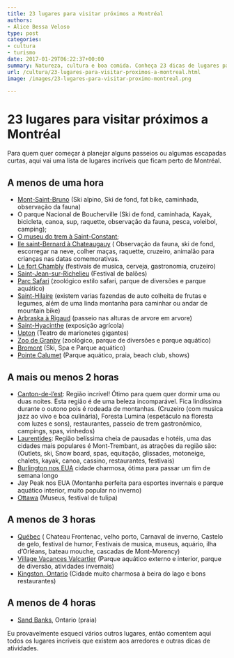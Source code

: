 ```yaml
---
title: 23 lugares para visitar próximos a Montréal
authors:
- Alice Bessa Veloso
type: post
categories:
- cultura
- turismo
date: 2017-01-29T06:22:37+00:00
summary: Natureza, cultura e boa comida. Conheça 23 dicas de lugares para visitar próximo a Montréal durante diferentes épocas do ano
url: /cultura/23-lugares-para-visitar-proximos-a-montreal.html
image: /images/23-lugares-para-visitar-proximo-montreal.png

---
```

# 23 lugares para visitar próximos a Montréal

Para quem quer começar à planejar alguns passeios ou algumas escapadas curtas, aqui vai uma lista de lugares incríveis que ficam perto de Montréal.

## A menos de uma hora

  * <a href="http://www.skisaintbruno.ca/" target="_blank">Mont-Saint-Bruno</a> (Ski alpino, Ski de fond, fat bike, caminhada, observação da fauna)
  * <span class="text_exposed_show">O parque Nacional de Boucherville (Ski de fond, caminhada, Kayak, bicicleta, canoa, sup, raquette, observação da fauna, pesca, voleibol, camping);<br /> </span>
  * <span class="text_exposed_show"><a href="http://www.exporail.org/" target="_blank">O museu do trem à Saint-Constant</a>;<br /> </span>
  * <span class="text_exposed_show"><a href="http://www.ilesaintbernard.com/" target="_blank">Ile saint-Bernard à Chateaugauy</a> ( Observação da fauna, ski de fond, escorregar na neve, colher maças, raquette, cruzeiro, animalão para crianças nas datas comemorativas.<br /> </span>
  * <span class="text_exposed_show"><a href="http://www.pc.gc.ca/eng/lhn-nhs/qc/fortchambly/index.aspx" target="_blank">Le fort Chambly</a> (festivais de musica, cerveja, gastronomia, cruzeiro)<br /> </span>
  * <span class="text_exposed_show"><a href="http://www.ville.saint-jean-sur-richelieu.qc.ca/" target="_blank">Saint-Jean-sur-Richelieu</a> (Festival de balões)<br /> </span>
  * <span class="text_exposed_show"><a href="https://www.parcsafari.com" target="_blank">Parc Safari</a> (zoológico estilo safari, parque de diversões e parque aquático)<br /> </span>
  * <span class="text_exposed_show"><a href="http://www.ville.mont-saint-hilaire.qc.ca/" target="_blank">Saint-Hilaire</a> (existem varias fazendas de auto colheita de frutas e legumes, além de uma linda montanha para caminhar ou andar de mountain bike)<br /> </span>
  * <span class="text_exposed_show"><a href="http://arbraska.com/en/rigaud/" target="_blank">Arbraska à Rigaud</a> (passeio nas alturas de arvore em arvore)<br /> </span>
  * <span class="text_exposed_show"><a href="http://www.st-hyacinthe.qc.ca/" target="_blank">Saint-Hyacinthe</a> (exposição agrícola)<br /> </span>
  * <span class="text_exposed_show"><a href="http://damedecoeur.com/" target="_blank">Upton</a> (Teatro de marionetes gigantes)<br /> </span>
  * <span class="text_exposed_show"><a href="https://zoodegranby.com" target="_blank">Zoo de Granby</a> (zoológico, parque de diversões e parque aquático)</span>
  * <span class="text_exposed_show"><a href="https://skibromont.com/" target="_blank">Bromont</a> (Ski, Spa e Parque aquático)<br /> </span>
  * <span class="text_exposed_show"><a href="http://superaquaclub.com/" target="_blank">Pointe Calumet</a> (Parque aquático, praia, beach club, shows)</span>

<div class="text_exposed_show">
  <h2>
    A mais ou menos 2 horas
  </h2>

  <ul>
    <li>
      <a href="http://www.cantonsdelest.com/" target="_blank">Canton-de-l&#8217;est</a>: Região incrível! Ótimo para quem quer dormir uma ou duas noites. Esta região é de uma beleza incomparável. Fica lindíssima durante o outono pois é rodeada de montanhas. (Cruzeiro (com musica jazz ao vivo e boa culinária), Foresta Lumina (espetáculo na floresta com luzes e sons), restaurantes, passeio de trem gastronômico, campings, spas, vinhedos)
    </li>
    <li>
      <a href="http://www.laurentides.com/" target="_blank">Laurentides</a>: Região belíssima cheia de pausadas e hotéis, uma das cidades mais populares é Mont-Trembant, as atrações da região são: (Outlets, ski, Snow board, spas, equitação, glissades, motoneige, chalets, kayak, canoa, cassino, restaurantes, festivais)
    </li>
    <li>
      <a href="https://www.burlingtonvt.gov/" target="_blank">Burlington nos EUA</a> cidade charmosa, ótima para passar um fim de semana longo
    </li>
    <li>
      Jay Peak nos EUA (Montanha perfeita para esportes invernais e parque aquático interior, muito popular no inverno)
    </li>
    <li>
      <a href="https://www.ottawatourism.ca/" target="_blank">Ottawa</a> (Museus, festival de tulipa)
    </li>
  </ul>

  <h2>
    A menos de 3 horas
  </h2>

  <ul>
    <li>
      <a href="https://www.ville.quebec.qc.ca/" target="_blank">Québec</a> ( Chateau Frontenac, velho porto, Carnaval de inverno, Castelo de gelo, festival de humor, Festivais de musica, museus, aquário, ilha d&#8217;Orléans, bateau mouche, cascadas de Mont-Morency)
    </li>
    <li>
      <a href="http://www.valcartier.com/" target="_blank">Village Vacances Valcartier</a> (Parque aquático externo e interior, parque de diversão, atividades invernais)
    </li>
    <li>
      <a href="http://www.visitkingston.ca/" target="_blank">Kingston, Ontario</a> (Cidade muito charmosa à beira do lago e bons restaurantes)
    </li>
  </ul>

  <h2>
    A menos de 4 horas
  </h2>

  <ul>
    <li>
      <a href="https://www.canadaagora.com/japa/sandbanks-praia-e-natureza-em-harmonia.html">Sand Banks</a>, Ontario (praia)
    </li>
  </ul>

  <p>
    Eu provavelmente esqueci vários outros lugares, então comentem aqui todos os lugares incríveis que existem aos arredores e outras dicas de atividades.
  </p>
</div>